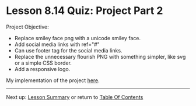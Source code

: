 # Lesson 8.14 Quiz: Project Part 2

Project Objective:
- Replace smiley face png with a unicode smiley face.
- Add social media links with ref="#"
- Can use footer tag for the social media links.
- Replace the unnecessary flourish PNG with something simpler, like svg or a simple CSS border.
- Add a responsive logo.



My implementation of the project [here](https://genchau.github.io/ND024_Part2_Lesson08_14/).

- - -
Next up: [Lesson Summary](ND024_Part2_Lesson08_15.md) or return to [Table Of Contents](./ND024_TableOfContents.md)
